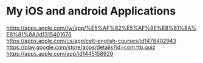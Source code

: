 # My iOS and android Applications

https://apps.apple.com/tw/app/%E5%AF%82%E5%AF%9E%E8%81%8A%E8%81%8A/id1315401676  
https://apps.apple.com/us/app/celt-english-courses/id1478402943  
https://play.google.com/store/apps/details?id=com.ttb.quiz  
https://apps.apple.com/app/id1445158929  
